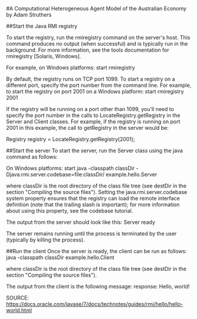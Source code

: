 #A Computational Heterogeneous Agent Model of the Australian Economy
by Adam Struthers



##Start the Java RMI registry

To start the registry, run the rmiregistry command on the server's host. This command produces no output (when successful) and is typically run in the background. For more information, see the tools documentation for rmiregistry [Solaris, Windows].

For example, on Windows platforms:
start rmiregistry 

By default, the registry runs on TCP port 1099. To start a registry on a different port, specify the port number from the command line. For example, to start the registry on port 2001 on a Windows platform:
start rmiregistry 2001

If the registry will be running on a port other than 1099, you'll need to specify the port number in the calls to LocateRegistry.getRegistry in the Server and Client classes. For example, if the registry is running on port 2001 in this example, the call to getRegistry in the server would be:

Registry registry = LocateRegistry.getRegistry(2001);

##Start the server
To start the server, run the Server class using the java command as follows:

On Windows platforms:
start java -classpath classDir -Djava.rmi.server.codebase=file:classDir/ example.hello.Server

where classDir is the root directory of the class file tree (see destDir in the section "Compiling the source files"). Setting the java.rmi.server.codebase system property ensures that the registry can load the remote interface definition (note that the trailing slash is important); for more information about using this property, see the codebase tutorial.

The output from the server should look like this:
Server ready

The server remains running until the process is terminated by the user (typically by killing the process).

##Run the client
Once the server is ready, the client can be run as follows:
java  -classpath classDir example.hello.Client

where classDir is the root directory of the class file tree (see destDir in the section "Compiling the source files").

The output from the client is the following message:
response: Hello, world!

SOURCE: https://docs.oracle.com/javase/7/docs/technotes/guides/rmi/hello/hello-world.html
